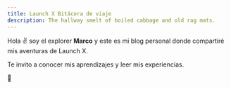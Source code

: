 ```yaml
---
title: Launch X Bitácora de viaje
description: The hallway smelt of boiled cabbage and old rag mats.
---
```


Hola ✌️  soy el explorer **Marco** y este es mi blog personal donde compartiré mis aventuras de Launch X.

Te invito a conocer mis aprendizajes y leer mis experiencias.

🚀
